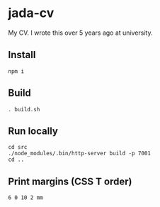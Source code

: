 jada-cv
========

My CV. I wrote this over 5 years ago at university.

## Install
```
npm i
```

## Build
```
. build.sh
```

## Run locally
```
cd src
./node_modules/.bin/http-server build -p 7001
cd ..
```

## Print margins (CSS T order)
```
6 0 10 2 mm
```
